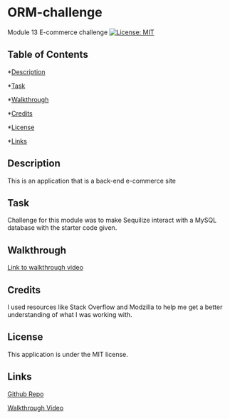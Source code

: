 # ORM-challenge
Module 13 E-commerce challenge 
[![License: MIT](https://img.shields.io/badge/License-MIT-yellow.svg)](https://opensource.org/licenses/MIT)

## Table of Contents
*[Description](#description)

*[Task](#task)

*[Walkthrough](#walkthrough)

*[Credits](#credits)

*[License](#license)

*[Links](#links)

## Description
This is an application that is a back-end e-commerce site

## Task
Challenge for this module was to make Sequilize interact with a MySQL database with the starter code given. 

## Walkthrough
[Link to walkthrough video](https://watch.screencastify.com/v/HwvaWRREJa30bVe2bIQ8)
## Credits
I used resources like Stack Overflow and Modzilla to help me get a better understanding of what I was working with. 

## License
This application is under the MIT license. 

## Links 
[Github Repo](https://github.com/jotex11/ORM-challenge)

[Walkthrough Video](https://watch.screencastify.com/v/HwvaWRREJa30bVe2bIQ8)